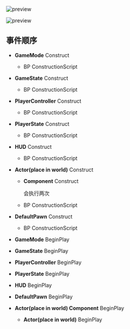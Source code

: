 ![preview](https://pic3.zhimg.com/v2-b4e0dd15956ccb819fca93e73d1b8ed2_r.jpg)

![preview](https://pic1.zhimg.com/v2-c0cd2e5121f63c37615f78476e2a425c_r.jpg)

## 事件顺序

- **GameMode** Construct

  - BP ConstructionScript

- **GameState** Construct

  - BP ConstructionScript

- **PlayerController** Construct

  - BP ConstructionScript

- **PlayerState**  Construct

  - BP ConstructionScript

- **HUD**  Construct

  - BP ConstructionScript

- **Actor(place in world)**  Construct

  - **Component** Construct

    会执行两次

  - BP ConstructionScript

- **DefaultPawn**  Construct

  - BP ConstructionScript

- **GameMode** BeginPlay

- **GameState** BeginPlay

- **PlayerController** BeginPlay

- **PlayerState** BeginPlay

- **HUD** BeginPlay

- **DefaultPawn** BeginPlay

- **Actor(place in world) Component** BeginPlay

  - **Actor(place in world)** BeginPlay